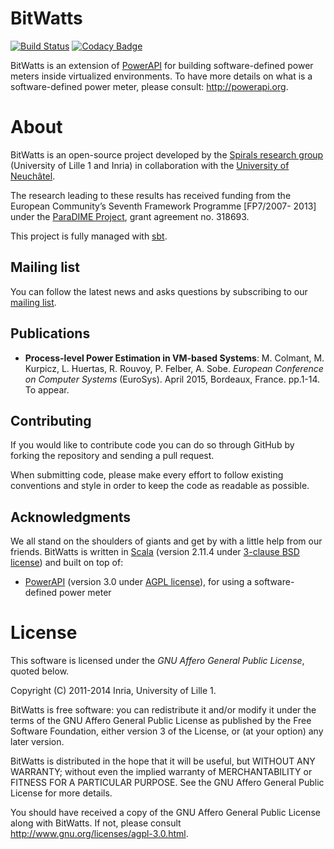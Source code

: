 # BitWatts
[![Build Status](https://travis-ci.org/Spirals-Team/bitwatts.svg)](https://travis-ci.org/Spirals-Team/bitwatts)
[![Codacy Badge](https://www.codacy.com/project/badge/688093bb28514036ae4cd9ac0fb78868)](https://www.codacy.com/public/maximecolmant/bitwatts)

BitWatts is an extension of [PowerAPI](https://github.com/Spirals-Team/powerapi) for building software-defined power meters inside virtualized environments.
To have more details on what is a software-defined power meter, please consult: http://powerapi.org.

# About
BitWatts is an open-source project developed by the [Spirals research group](https://team.inria.fr/spirals) (University of Lille 1 and Inria) in collaboration with the [University of Neuchâtel](http://www2.unine.ch/).

The research leading to these results has received funding from the European Community’s Seventh Framework Programme [FP7/2007- 2013] under the [ParaDIME Project](www.paradime-project.eu), grant agreement no. 318693.

This project is fully managed with [sbt](http://www.scala-sbt.org/).

## Mailing list
You can follow the latest news and asks questions by subscribing to our [mailing list](https://sympa.inria.fr/sympa/info/powerapi).

## Publications
* **Process-level Power Estimation in VM-based Systems**: M. Colmant, M. Kurpicz, L. Huertas, R. Rouvoy, P. Felber, A. Sobe. *European Conference on Computer Systems* (EuroSys). April 2015, Bordeaux, France. pp.1-14. To appear.

## Contributing
If you would like to contribute code you can do so through GitHub by forking the repository and sending a pull request.

When submitting code, please make every effort to follow existing conventions and style in order to keep the code as readable as possible.

## Acknowledgments
We all stand on the shoulders of giants and get by with a little help from our friends. BitWatts is written in [Scala](http://www.scala-lang.org) (version 2.11.4 under [3-clause BSD license](http://www.scala-lang.org/license.html)) and built on top of:
* [PowerAPI](https://github.com/Spirals-Team/powerapi) (version 3.0 under [AGPL license](http://www.gnu.org/licenses/agpl-3.0.html)), for using a software-defined power meter

# License
This software is licensed under the *GNU Affero General Public License*, quoted below.

Copyright (C) 2011-2014 Inria, University of Lille 1.

BitWatts is free software: you can redistribute it and/or modify it under the terms of the GNU Affero General Public License as published by the Free Software Foundation, either version 3 of the License, or (at your option) any later version.

BitWatts is distributed in the hope that it will be useful, but WITHOUT ANY WARRANTY; without even the implied warranty of MERCHANTABILITY or FITNESS FOR A PARTICULAR PURPOSE. See the GNU Affero General Public License for more details.

You should have received a copy of the GNU Affero General Public License along with BitWatts. If not, please consult http://www.gnu.org/licenses/agpl-3.0.html.
